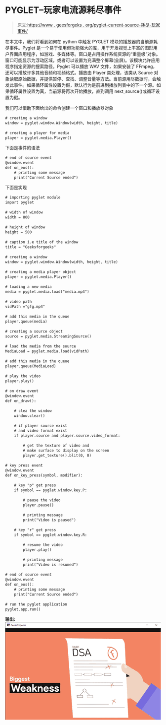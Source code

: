 # PYGLET–玩家电流源耗尽事件

> 原文:[https://www . geesforgeks . org/pyglet-current-source-耗尽-玩家事件/](https://www.geeksforgeeks.org/pyglet-current-source-ran-out-event-of-player/)

在本文中，我们将看到如何在 python 中触发 PYGLET 模块的播放器的当前源耗尽事件。Pyglet 是一个易于使用但功能强大的库，用于开发视觉上丰富的图形用户界面应用程序，如游戏、多媒体等。窗口是占用操作系统资源的“重量级”对象。窗口可能显示为浮动区域，或者可以设置为充满整个屏幕(全屏)。该模块允许应用程序指定资源的搜索路径。Pyglet 可以播放 WAV 文件，如果安装了 FFmpeg，还可以播放许多其他音频和视频格式。播放由 Player 类处理，该类从 Source 对象读取原始数据，并提供暂停、查找、调整音量等方法。当前源用尽数据时，会触发此事件。如果循环属性设置为假，默认行为是前进到播放列表中的下一个源。如果循环属性设置为真，当前源将再次开始播放，直到调用 next_source()或循环设置为假。

我们可以借助下面给出的命令创建一个窗口和播放器对象

```
# creating a window
window = pyglet.window.Window(width, height, title)

# creating a player for media
player = pyglet.media.Player()

```

下面是事件的语法

```
# end of source event
@window.event
def on_eos():
    # printing some message
    print("Current Source ended")

```

下面是实现

```
# importing pyglet module
import pyglet

# width of window 
width = 800

# height of window 
height = 500

# caption i.e title of the window 
title = "Geeksforgeeks"

# creating a window 
window = pyglet.window.Window(width, height, title) 

# creating a media player object
player = pyglet.media.Player()

# loading a new media
media = pyglet.media.load("media.mp4")

# video path
vidPath ="gfg.mp4"

# add this media in the queue
player.queue(media)

# creating a source object
source = pyglet.media.StreamingSource()

# load the media from the source
MediaLoad = pyglet.media.load(vidPath)

# add this media in the queue
player.queue(MediaLoad)

# play the video
player.play()

# on draw event
@window.event
def on_draw():

    # clea the window
    window.clear()

    # if player source exist
    # and video format exist
    if player.source and player.source.video_format:

        # get the texture of video and
        # make surface to display on the screen
        player.get_texture().blit(0, 0)

# key press event     
@window.event 
def on_key_press(symbol, modifier): 

    # key "p" get press 
    if symbol == pyglet.window.key.P: 

        # pause the video
        player.pause()

        # printing message
        print("Video is paused")

    # key "r" get press 
    if symbol == pyglet.window.key.R: 

        # resume the video
        player.play()

        # printing message
        print("Video is resumed")

# end of source event
@window.event
def on_eos():
    # printing some message
    print("Current Source ended")

# run the pyglet application
pyglet.app.run()

```

**输出:**
![](img/c0966007bbb2d7a0071f55cdfc2c4c6b.png)